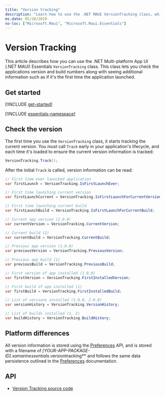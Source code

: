 ```yaml
---
title: "Version tracking"
description: "Learn how to use the .NET MAUI VersionTracking class, which lets you check the applications version and build numbers along with seeing additional information."
ms.date: 05/28/2019
no-loc: ["Microsoft.Maui", "Microsoft.Maui.Essentials"]
---
```


# Version Tracking

This article describes how you can use the .NET Multi-platform App UI (.NET MAUI) Essentials `VersionTracking` class. This class lets you check the applications version and build numbers along with seeing additional information such as if it's the first time the application launched.

## Get started

[!INCLUDE [get-started](../includes/get-started.md)]

[!INCLUDE [essentials-namespace](../includes/essentials-namespace.md)]

## Check the version

The first time you use the `VersionTracking` class, it starts tracking the current version. You must call `Track` early in your application's lifecycle, and each time it's loaded to ensure the current version information is tracked:

```csharp
VersionTracking.Track();
```

After the initial `Track` is called, version information can be read:

```csharp
// First time ever launched application
var firstLaunch = VersionTracking.IsFirstLaunchEver;

// First time launching current version
var firstLaunchCurrent = VersionTracking.IsFirstLaunchForCurrentVersion;

// First time launching current build
var firstLaunchBuild = VersionTracking.IsFirstLaunchForCurrentBuild;

// Current app version (2.0.0)
var currentVersion = VersionTracking.CurrentVersion;

// Current build (2)
var currentBuild = VersionTracking.CurrentBuild;

// Previous app version (1.0.0)
var previousVersion = VersionTracking.PreviousVersion;

// Previous app build (1)
var previousBuild = VersionTracking.PreviousBuild;

// First version of app installed (1.0.0)
var firstVersion = VersionTracking.FirstInstalledVersion;

// First build of app installed (1)
var firstBuild = VersionTracking.FirstInstalledBuild;

// List of versions installed (1.0.0, 2.0.0)
var versionHistory = VersionTracking.VersionHistory;

// List of builds installed (1, 2)
var buildHistory = VersionTracking.BuildHistory;
```

## Platform differences

<!-- TODO: file name contains xamarin, what is it? the secure-storage article also has this./ -->

All version information is stored using the [Preferences](preferences.md) API, and is stored with a filename of _[YOUR-APP-PACKAGE-ID].xamarinessentials_.versiontracking** and follows the same data persistence outlined in the [Preferences](preferences.md#persistence) documentation.

## API

- [Version Tracking source code](https://github.com/dotnet/maui/tree/main/src/Essentials/src/VersionTracking)
<!-- - [Version Tracking API documentation](xref:Microsoft.Maui.Essentials.VersionTracking)-->
